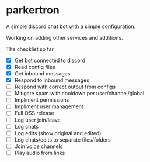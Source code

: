 # parkertron

A simple discord chat bot with a simple configuration.

Working on adding other services and additions.

The checklist so far
- [x] Get bot connected to discord
- [x] Read config files
- [x] Get inbound messages
- [x] Respond to inbound messages
- [ ] Respond with correct output from configs
- [ ] Mitigate spam with cooldown per user/channel/global
- [ ] Impliment permissions
- [ ] Impliment user management
- [ ] Full OSS release
- [ ] Log user join/leave 
- [ ] Log chats
- [ ] Log edits (show original and edited)
- [ ] Log chats/edits to separate files/folders
- [ ] Join voice channels
- [ ] Play audio from links